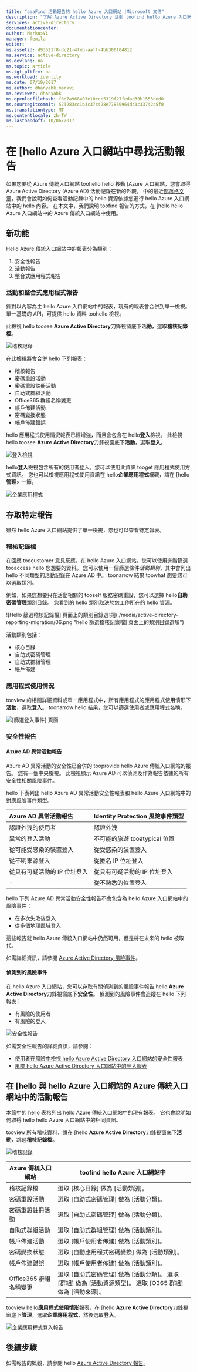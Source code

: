 ```yaml
---
title: "aaaFind 活動報告的 hello Azure 入口網站 |Microsoft 文件"
description: "了解 Azure Active Directory 活動 toofind hello Azure 入口網站中的報告方式。"
services: active-directory
documentationcenter: 
author: MarkusVi
manager: femila
editor: 
ms.assetid: d93521f8-dc21-4feb-aaff-4bb300f04812
ms.service: active-directory
ms.devlang: na
ms.topic: article
ms.tgt_pltfrm: na
ms.workload: identity
ms.date: 07/19/2017
ms.author: dhanyahk;markvi
ms.reviewer: dhanyahk
ms.openlocfilehash: f8d7a968403e10ccc5319f27fedad38b1553ded0
ms.sourcegitcommit: 523283cc1b3c37c428e77850964dc1c33742c5f0
ms.translationtype: MT
ms.contentlocale: zh-TW
ms.lasthandoff: 10/06/2017
---
```

# <a name="find-activity-reports-in-hello-azure-portal"></a>在 [hello Azure 入口網站中尋找活動報告

如果您要從 Azure 傳統入口網站 toohello hello 移動 [Azure 入口網站，您會取得 Azure Active Directory (Azure AD) 活動記錄在新的外觀。 中的最近[部落格文章](https://blogs.technet.microsoft.com/enterprisemobility/2016/11/08/azuread-weve-just-turned-on-detailed-auditing-and-sign-in-logs-in-the-new-azure-portal/)，我們會說明如何查看活動記錄中的 hello 資源依據您進行 hello Azure 入口網站中的 hello 內容。 在本文中，我們說明 toofind 報告的方式，在 [hello hello Azure 入口網站中的 Azure 傳統入口網站中使用。

## <a name="whats-new"></a>新功能

Hello Azure 傳統入口網站中的報表分為類別：

1.  安全性報告
2.  活動報告
3.  整合式應用程式報告

### <a name="activity-and-integrated-app-reports"></a>活動和整合式應用程式報告

針對以內容為主 hello Azure 入口網站中的報表，現有的報表會合併到單一檢視。 單一基礎的 API，可提供 hello 資料 toohello 檢視。

此檢視 hello toosee **Azure Active Directory**刀鋒視窗底下**活動**，選取**稽核記錄檔**。

![稽核記錄](./media/active-directory-reporting-migration/482.png "稽核記錄")

在此檢視將會合併 hello 下列報表：

-   稽核報告
-   密碼重設活動
-   密碼重設註冊活動
-   自助式群組活動
-   Office365 群組名稱變更
-   帳戶佈建活動
-   密碼變換狀態
-   帳戶佈建錯誤


hello 應用程式使用情況報表已經增強，而且會包含在 hello**登入**檢視。 此檢視 hello toosee **Azure Active Directory**刀鋒視窗底下**活動**，選取**登入**。

![登入檢視](./media/active-directory-reporting-migration/483.png "登入檢視")

hello**登入**檢視包含所有的使用者登入。您可以使用此資訊 tooget 應用程式使用方式資訊。 您也可以檢視應用程式使用資訊在 hello**企業應用程式**概觀，請在 [hello**管理**> 一節。

![企業應用程式](./media/active-directory-reporting-migration/484.png "企業應用程式")

## <a name="access-a-specific-report"></a>存取特定報告

雖然 hello Azure 入口網站提供了單一檢視，您也可以查看特定報表。

### <a name="audit-logs"></a>稽核記錄檔

在回應 toocustomer 意見反應，在 hello Azure 入口網站，您可以使用進階篩選 tooaccess hello 您想要的資料。 您可以使用一個篩選條件*活動類別*，其中會列出 hello 不同類型的活動記錄在 Azure AD 中。 toonarrow 結果 toowhat 想要您可以選取類別。

例如，如果您想要只在活動相關的 tooself 服務密碼重設，您可以選擇 hello**自助密碼管理**類別目錄。 您看到的 hello 類別取決於您工作所在的 hello 資源。  

![Hello 篩選稽核記錄檔] 頁面上的類別目錄選項](./media/active-directory-reporting-migration/06.png "hello 篩選稽核記錄檔] 頁面上的類別目錄選項")

活動類別包括︰

- 核心目錄
- 自助式密碼管理
- 自助式群組管理
- 帳戶佈建

### <a name="application-usage"></a>應用程式使用情況

tooview 的相關詳細資料或單一應用程式中，所有應用程式的應用程式使用情形下**活動**，選取**登入**。 toonarrow hello 結果，您可以篩選使用者或應用程式名稱。

![[篩選登入事件] 頁面](./media/active-directory-reporting-migration/07.png "[篩選登入事件] 頁面")

### <a name="security-reports"></a>安全性報告

#### <a name="azure-ad-anomalous-activity-reports"></a>Azure AD 異常活動報告

Azure AD 異常活動的安全性已合併的 tooprovide hello Azure 傳統入口網站的報告。 您有一個中央檢視。 此檢視顯示 Azure AD 可以偵測及作為報告依據的所有安全性相關風險事件。

hello 下表列出 hello Azure AD 異常活動安全性報表和 hello Azure 入口網站中的對應風險事件類型。

| Azure AD 異常活動報告 |  Identity Protection 風險事件類型|
| :--- | :--- |
| 認證外洩的使用者 | 認證外洩 |
| 異常的登入活動 | 不可能的旅遊 tooatypical 位置 |
| 從可能受感染的裝置登入 | 從受感染的裝置登入|
| 從不明來源登入 | 從匿名 IP 位址登入 |
| 從具有可疑活動的 IP 位址登入 | 從具有可疑活動的 IP 位址登入 |
| - | 從不熟悉的位置登入 |

hello 下列 Azure AD 異常活動安全性報告不會包含為 hello Azure 入口網站中的風險事件：

* 在多次失敗後登入
* 從多個地理區域登入

這些報告就 hello Azure 傳統入口網站中仍然可用，但是將在未來的 hello 被取代。

如需詳細資訊，請參閱 [Azure Active Directory 風險事件](active-directory-identity-protection-risk-events.md)。  


#### <a name="detected-risk-events"></a>偵測到的風險事件

在 hello Azure 入口網站，您可以存取有關偵測到的風險事件報告 hello **Azure Active Directory**刀鋒視窗底下**安全性**。 偵測到的風險事件會追蹤在 hello 下列報表：   

- 有風險的使用者
- 有風險的登入

![安全性報告](./media/active-directory-reporting-migration/04.png "安全性報告")

如需安全性報告的詳細資訊，請參閱︰

- [使用者在風險中檢視 hello Azure Active Directory 入口網站的安全性報表](active-directory-reporting-security-user-at-risk.md)
- [風險 hello Azure Active Directory 入口網站中的登入報表](active-directory-reporting-security-risky-sign-ins.md)


## <a name="activity-reports-in-hello-azure-classic-portal-vs-hello-azure-portal"></a>在 [hello 與 hello Azure 入口網站的 Azure 傳統入口網站中的活動報告

本節中的 hello 表格列出 hello Azure 傳統入口網站中的現有報表。 它也會說明如何取得 hello hello Azure 入口網站中的相同資訊。

tooview 所有稽核資料，請在 [hello **Azure Active Directory**刀鋒視窗底下**活動**，跳過**稽核記錄檔**。

![稽核記錄](./media/active-directory-reporting-migration/61.png "稽核記錄")

| Azure 傳統入口網站                 | toofind hello Azure 入口網站中                                                         |
| ---                                  | ---                                                                        |
| 稽核記錄檔                           | 選取 [核心目錄] 做為 [活動類別]。                       |
| 密碼重設活動              | 選取 [自助式密碼管理] 做為 [活動分類]。 |
| 密碼重設註冊活動 | 選取 [自助式密碼管理] 做為 [活動分類]。     |
| 自助式群組活動         | 選取 [自助式群組管理] 做為 [活動類別]。        |
| 帳戶佈建活動        | 選取 [帳戶使用者佈建] 做為 [活動類別]。         |
| 密碼變換狀態             | 選取 [自動應用程式密碼變換] 做為 [活動類別]。      |
| 帳戶佈建錯誤          | 選取 [帳戶使用者佈建] 做為 [活動類別]。        |
| Office365 群組名稱變更         | 選取 [自助式密碼管理] 做為 [活動分類]。 選取 [群組] 做為 [活動資源類型]。 選取 [O365 群組] 做為 [活動來源]。|

tooview hello**應用程式使用情形**報表，在 [hello **Azure Active Directory**刀鋒視窗底下**管理**，選取**企業應用程式**，然後選取**登入**。


![企業應用程式登入報告](./media/active-directory-reporting-migration/199.png "企業應用程式登入報告")

## <a name="next-steps"></a>後續步驟

如需報告的概觀，請參閱 hello [Azure Active Directory 報告](active-directory-reporting-azure-portal.md)。
